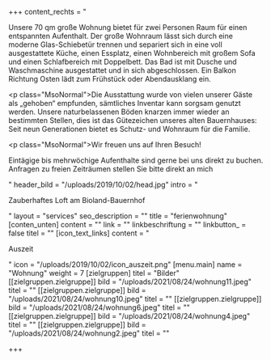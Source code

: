 +++
content_rechts = "<p>Unsere 70 qm große Wohnung bietet für zwei Personen Raum für einen entspannten Aufenthalt. Der große Wohnraum lässt sich durch eine moderne Glas-Schiebetür trennen und separiert sich in eine voll ausgestattete Küche, einen Essplatz, einen Wohnbereich mit großem Sofa und einen Schlafbereich mit Doppelbett. Das Bad ist mit Dusche und Waschmaschine ausgestattet und in sich abgeschlossen. Ein Balkon Richtung Osten lädt zum Frühstück oder Abendausklang ein.</p><p class=\"MsoNormal\">Die Ausstattung wurde von vielen unserer Gäste als „gehoben“ empfunden, sämtliches Inventar kann sorgsam genutzt werden. Unsere naturbelassenen Böden knarzen immer wieder an bestimmten Stellen, dies ist das Gütezeichen unseres alten Bauernhauses: Seit neun Generationen bietet es Schutz- und Wohnraum für die Familie.</p><p class=\"MsoNormal\">Wir freuen uns auf Ihren Besuch!</p><p>Eintägige bis mehrwöchige Aufenthalte sind gerne bei uns direkt zu buchen. Anfragen zu freien Zeiträumen stellen Sie bitte direkt an mich</p>"
header_bild = "/uploads/2019/10/02/head.jpg"
intro = "<p>Zauberhaftes Loft am Bioland-Bauernhof</p>"
layout = "services"
seo_description = ""
title = "ferienwohnung"
[conten_unten]
content = ""
link = ""
linkbeschriftung = ""
linkbutton_ = false
titel = ""
[icon_text_links]
content = "<p>Auszeit</p>"
icon = "/uploads/2019/10/02/icon_auszeit.png"
[menu.main]
name = "Wohnung"
weight = 7
[zielgruppen]
titel = "Bilder"
[[zielgruppen.zielgruppe]]
bild = "/uploads/2021/08/24/wohnung11.jpeg"
titel = ""
[[zielgruppen.zielgruppe]]
bild = "/uploads/2021/08/24/wohnung10.jpeg"
titel = ""
[[zielgruppen.zielgruppe]]
bild = "/uploads/2021/08/24/wohnung6.jpeg"
titel = ""
[[zielgruppen.zielgruppe]]
bild = "/uploads/2021/08/24/wohnung4.jpeg"
titel = ""
[[zielgruppen.zielgruppe]]
bild = "/uploads/2021/08/24/wohnung2.jpeg"
titel = ""

+++
